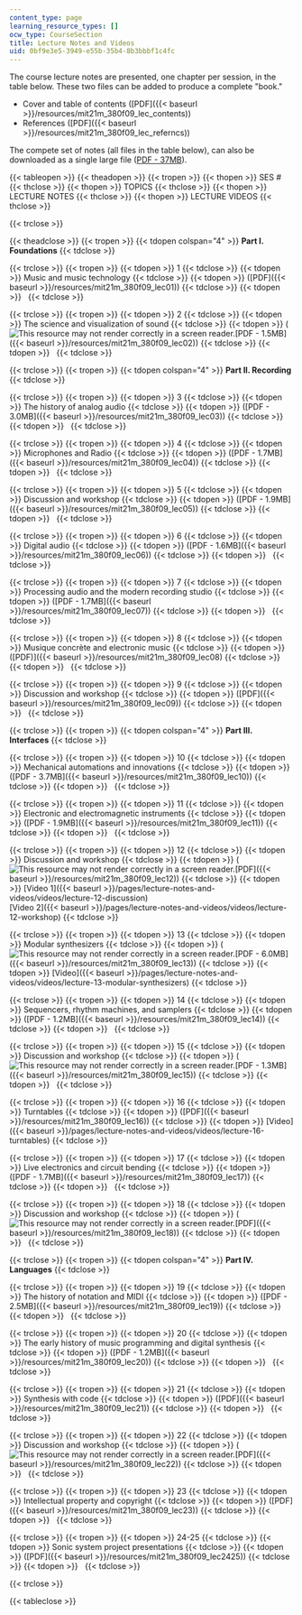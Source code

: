```yaml
---
content_type: page
learning_resource_types: []
ocw_type: CourseSection
title: Lecture Notes and Videos
uid: 0bf9e3e5-3949-e55b-35b4-8b3bbbf1c4fc
---
```


The course lecture notes are presented, one chapter per session, in the table below. These two files can be added to produce a complete "book."

*   Cover and table of contents ([PDF]({{< baseurl >}}/resources/mit21m_380f09_lec_contents))
*   References ([PDF]({{< baseurl >}}/resources/mit21m_380f09_lec_referncs))

The compete set of notes (all files in the table below), can also be downloaded as a single large file ([PDF - 37MB](/ans7870/21m/21m.380/F09/MIT21M_380F09_complete.pdf)).

{{< tableopen >}}
{{< theadopen >}}
{{< tropen >}}
{{< thopen >}}
SES #
{{< thclose >}}
{{< thopen >}}
TOPICS
{{< thclose >}}
{{< thopen >}}
LECTURE NOTES
{{< thclose >}}
{{< thopen >}}
LECTURE VIDEOS
{{< thclose >}}

{{< trclose >}}

{{< theadclose >}}
{{< tropen >}}
{{< tdopen colspan="4" >}}
**Part I. Foundations**
{{< tdclose >}}

{{< trclose >}}
{{< tropen >}}
{{< tdopen >}}
1
{{< tdclose >}}
{{< tdopen >}}
Music and music technology
{{< tdclose >}}
{{< tdopen >}}
([PDF]({{< baseurl >}}/resources/mit21m_380f09_lec01))
{{< tdclose >}}
{{< tdopen >}}
 
{{< tdclose >}}

{{< trclose >}}
{{< tropen >}}
{{< tdopen >}}
2
{{< tdclose >}}
{{< tdopen >}}
The science and visualization of sound
{{< tdclose >}}
{{< tdopen >}}
(![This resource may not render correctly in a screen reader.](/images/inacessible.gif)[PDF - 1.5MB]({{< baseurl >}}/resources/mit21m_380f09_lec02))
{{< tdclose >}}
{{< tdopen >}}
 
{{< tdclose >}}

{{< trclose >}}
{{< tropen >}}
{{< tdopen colspan="4" >}}
**Part II. Recording**
{{< tdclose >}}

{{< trclose >}}
{{< tropen >}}
{{< tdopen >}}
3
{{< tdclose >}}
{{< tdopen >}}
The history of analog audio
{{< tdclose >}}
{{< tdopen >}}
([PDF - 3.0MB]({{< baseurl >}}/resources/mit21m_380f09_lec03))
{{< tdclose >}}
{{< tdopen >}}
 
{{< tdclose >}}

{{< trclose >}}
{{< tropen >}}
{{< tdopen >}}
4
{{< tdclose >}}
{{< tdopen >}}
Microphones and Radio
{{< tdclose >}}
{{< tdopen >}}
([PDF - 1.7MB]({{< baseurl >}}/resources/mit21m_380f09_lec04))
{{< tdclose >}}
{{< tdopen >}}
 
{{< tdclose >}}

{{< trclose >}}
{{< tropen >}}
{{< tdopen >}}
5
{{< tdclose >}}
{{< tdopen >}}
Discussion and workshop
{{< tdclose >}}
{{< tdopen >}}
([PDF - 1.9MB]({{< baseurl >}}/resources/mit21m_380f09_lec05))
{{< tdclose >}}
{{< tdopen >}}
 
{{< tdclose >}}

{{< trclose >}}
{{< tropen >}}
{{< tdopen >}}
6
{{< tdclose >}}
{{< tdopen >}}
Digital audio
{{< tdclose >}}
{{< tdopen >}}
([PDF - 1.6MB]({{< baseurl >}}/resources/mit21m_380f09_lec06))
{{< tdclose >}}
{{< tdopen >}}
 
{{< tdclose >}}

{{< trclose >}}
{{< tropen >}}
{{< tdopen >}}
7
{{< tdclose >}}
{{< tdopen >}}
Processing audio and the modern recording studio
{{< tdclose >}}
{{< tdopen >}}
([PDF - 1.7MB]({{< baseurl >}}/resources/mit21m_380f09_lec07))
{{< tdclose >}}
{{< tdopen >}}
 
{{< tdclose >}}

{{< trclose >}}
{{< tropen >}}
{{< tdopen >}}
8
{{< tdclose >}}
{{< tdopen >}}
Musique concrète and electronic music
{{< tdclose >}}
{{< tdopen >}}
([PDF)]({{< baseurl >}}/resources/mit21m_380f09_lec08)
{{< tdclose >}}
{{< tdopen >}}
 
{{< tdclose >}}

{{< trclose >}}
{{< tropen >}}
{{< tdopen >}}
9
{{< tdclose >}}
{{< tdopen >}}
Discussion and workshop
{{< tdclose >}}
{{< tdopen >}}
([PDF]({{< baseurl >}}/resources/mit21m_380f09_lec09))
{{< tdclose >}}
{{< tdopen >}}
 
{{< tdclose >}}

{{< trclose >}}
{{< tropen >}}
{{< tdopen colspan="4" >}}
**Part III. Interfaces**
{{< tdclose >}}

{{< trclose >}}
{{< tropen >}}
{{< tdopen >}}
10
{{< tdclose >}}
{{< tdopen >}}
Mechanical automations and innovations
{{< tdclose >}}
{{< tdopen >}}
([PDF - 3.7MB]({{< baseurl >}}/resources/mit21m_380f09_lec10))
{{< tdclose >}}
{{< tdopen >}}
 
{{< tdclose >}}

{{< trclose >}}
{{< tropen >}}
{{< tdopen >}}
11
{{< tdclose >}}
{{< tdopen >}}
Electronic and electromagnetic instruments
{{< tdclose >}}
{{< tdopen >}}
([PDF - 1.9MB]({{< baseurl >}}/resources/mit21m_380f09_lec11))
{{< tdclose >}}
{{< tdopen >}}
 
{{< tdclose >}}

{{< trclose >}}
{{< tropen >}}
{{< tdopen >}}
12
{{< tdclose >}}
{{< tdopen >}}
Discussion and workshop
{{< tdclose >}}
{{< tdopen >}}
(![This resource may not render correctly in a screen reader.](/images/inacessible.gif)[PDF]({{< baseurl >}}/resources/mit21m_380f09_lec12))
{{< tdclose >}}
{{< tdopen >}}
[Video 1]({{< baseurl >}}/pages/lecture-notes-and-videos/videos/lecture-12-discussion)  
[Video 2]({{< baseurl >}}/pages/lecture-notes-and-videos/videos/lecture-12-workshop)
{{< tdclose >}}

{{< trclose >}}
{{< tropen >}}
{{< tdopen >}}
13
{{< tdclose >}}
{{< tdopen >}}
Modular synthesizers
{{< tdclose >}}
{{< tdopen >}}
(![This resource may not render correctly in a screen reader.](/images/inacessible.gif)[PDF - 6.0MB]({{< baseurl >}}/resources/mit21m_380f09_lec13))
{{< tdclose >}}
{{< tdopen >}}
[Video]({{< baseurl >}}/pages/lecture-notes-and-videos/videos/lecture-13-modular-synthesizers)
{{< tdclose >}}

{{< trclose >}}
{{< tropen >}}
{{< tdopen >}}
14
{{< tdclose >}}
{{< tdopen >}}
Sequencers, rhythm machines, and samplers
{{< tdclose >}}
{{< tdopen >}}
([PDF - 1.2MB]({{< baseurl >}}/resources/mit21m_380f09_lec14))
{{< tdclose >}}
{{< tdopen >}}
 
{{< tdclose >}}

{{< trclose >}}
{{< tropen >}}
{{< tdopen >}}
15
{{< tdclose >}}
{{< tdopen >}}
Discussion and workshop
{{< tdclose >}}
{{< tdopen >}}
(![This resource may not render correctly in a screen reader.](/images/inacessible.gif)[PDF - 1.3MB]({{< baseurl >}}/resources/mit21m_380f09_lec15))
{{< tdclose >}}
{{< tdopen >}}
 
{{< tdclose >}}

{{< trclose >}}
{{< tropen >}}
{{< tdopen >}}
16
{{< tdclose >}}
{{< tdopen >}}
Turntables
{{< tdclose >}}
{{< tdopen >}}
([PDF]({{< baseurl >}}/resources/mit21m_380f09_lec16))
{{< tdclose >}}
{{< tdopen >}}
[Video]({{< baseurl >}}/pages/lecture-notes-and-videos/videos/lecture-16-turntables)
{{< tdclose >}}

{{< trclose >}}
{{< tropen >}}
{{< tdopen >}}
17
{{< tdclose >}}
{{< tdopen >}}
Live electronics and circuit bending
{{< tdclose >}}
{{< tdopen >}}
([PDF - 1.7MB]({{< baseurl >}}/resources/mit21m_380f09_lec17))
{{< tdclose >}}
{{< tdopen >}}
 
{{< tdclose >}}

{{< trclose >}}
{{< tropen >}}
{{< tdopen >}}
18
{{< tdclose >}}
{{< tdopen >}}
Discussion and workshop
{{< tdclose >}}
{{< tdopen >}}
(![This resource may not render correctly in a screen reader.](/images/inacessible.gif)[PDF]({{< baseurl >}}/resources/mit21m_380f09_lec18))
{{< tdclose >}}
{{< tdopen >}}
 
{{< tdclose >}}

{{< trclose >}}
{{< tropen >}}
{{< tdopen colspan="4" >}}
**Part IV. Languages**
{{< tdclose >}}

{{< trclose >}}
{{< tropen >}}
{{< tdopen >}}
19
{{< tdclose >}}
{{< tdopen >}}
The history of notation and MIDI
{{< tdclose >}}
{{< tdopen >}}
([PDF - 2.5MB]({{< baseurl >}}/resources/mit21m_380f09_lec19))
{{< tdclose >}}
{{< tdopen >}}
 
{{< tdclose >}}

{{< trclose >}}
{{< tropen >}}
{{< tdopen >}}
20
{{< tdclose >}}
{{< tdopen >}}
The early history of music programming and digital synthesis
{{< tdclose >}}
{{< tdopen >}}
([PDF - 1.2MB]({{< baseurl >}}/resources/mit21m_380f09_lec20))
{{< tdclose >}}
{{< tdopen >}}
 
{{< tdclose >}}

{{< trclose >}}
{{< tropen >}}
{{< tdopen >}}
21
{{< tdclose >}}
{{< tdopen >}}
Synthesis with code
{{< tdclose >}}
{{< tdopen >}}
([PDF]({{< baseurl >}}/resources/mit21m_380f09_lec21))
{{< tdclose >}}
{{< tdopen >}}
 
{{< tdclose >}}

{{< trclose >}}
{{< tropen >}}
{{< tdopen >}}
22
{{< tdclose >}}
{{< tdopen >}}
Discussion and workshop
{{< tdclose >}}
{{< tdopen >}}
(![This resource may not render correctly in a screen reader.](/images/inacessible.gif)[PDF]({{< baseurl >}}/resources/mit21m_380f09_lec22))
{{< tdclose >}}
{{< tdopen >}}
 
{{< tdclose >}}

{{< trclose >}}
{{< tropen >}}
{{< tdopen >}}
23
{{< tdclose >}}
{{< tdopen >}}
Intellectual property and copyright
{{< tdclose >}}
{{< tdopen >}}
([PDF]({{< baseurl >}}/resources/mit21m_380f09_lec23))
{{< tdclose >}}
{{< tdopen >}}
 
{{< tdclose >}}

{{< trclose >}}
{{< tropen >}}
{{< tdopen >}}
24-25
{{< tdclose >}}
{{< tdopen >}}
Sonic system project presentations
{{< tdclose >}}
{{< tdopen >}}
([PDF]({{< baseurl >}}/resources/mit21m_380f09_lec2425))
{{< tdclose >}}
{{< tdopen >}}
 
{{< tdclose >}}

{{< trclose >}}

{{< tableclose >}}